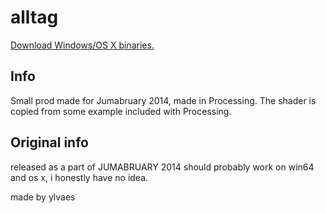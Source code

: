 # alltag

[Download Windows/OS X binaries.](ftp://ftp.untergrund.net/users/jml/releases/jumabruary_2014/java/jml-allt.zip)

## Info

Small prod made for Jumabruary 2014, made in Processing. The shader is copied from some example included with Processing.

## Original info

released as a part of JUMABRUARY 2014
should probably work on win64 and os x, i honestly have no idea.

made by ylvaes
